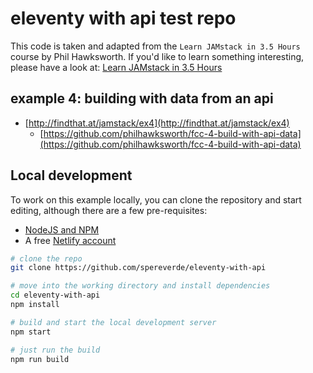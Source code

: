 # eleventy with api test repo

This code is taken and adapted from the `Learn JAMstack in 3.5 Hours` course by Phil Hawksworth.
If you'd like to learn something interesting, please have a look at:
[Learn JAMstack in 3.5 Hours](https://www.netlify.com/blog/2020/03/12/learn-jamstack-with-a-free-3.5-hour-video-of-demos-and-examples/)

## example 4: building with data from an api

- [http://findthat.at/jamstack/ex4](http://findthat.at/jamstack/ex4)
  - [https://github.com/philhawksworth/fcc-4-build-with-api-data](https://github.com/philhawksworth/fcc-4-build-with-api-data)

## Local development

To work on this example locally, you can clone the repository and start editing, although there are a few pre-requisites:

- [NodeJS and NPM](https://nodejs.org/)
- A free [Netlify account](https://www.netlify.com)

```bash
# clone the repo
git clone https://github.com/spereverde/eleventy-with-api

# move into the working directory and install dependencies
cd eleventy-with-api
npm install

# build and start the local development server
npm start

# just run the build
npm run build
```
